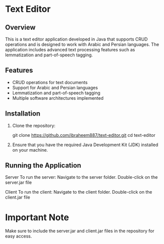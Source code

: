 # Text Editor

## Overview
This is a text editor application developed in Java that supports CRUD operations and is designed to work with Arabic and Persian languages. The application includes advanced text processing features such as lemmatization and part-of-speech tagging.

## Features
- CRUD operations for text documents
- Support for Arabic and Persian languages
- Lemmatization and part-of-speech tagging
- Multiple software architectures implemented

## Installation
1. Clone the repository:
   
   git clone https://github.com/ibraheem887/text-editor.git
   cd text-editor
   
2. Ensure that you have the required Java Development Kit (JDK) installed on your machine.

## Running the Application

Server
To run the server:
Navigate to the server folder.
Double-click on the server.jar file 

Client
To run the client:
Navigate to the client folder.
Double-click on the client.jar file

# Important Note
Make sure to include the server.jar and client.jar files in the repository for easy access.
